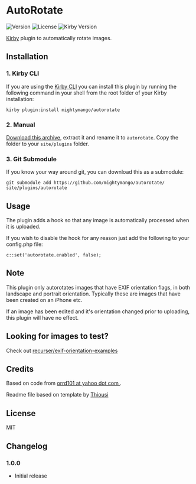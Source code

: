 # AutoRotate
![Version](https://img.shields.io/badge/version-1.0.0-green.svg)
![License](https://img.shields.io/badge/license-MIT-green.svg)
![Kirby Version](https://img.shields.io/badge/Kirby-2.3%2B-red.svg)

[Kirby](http://getkirby.com) plugin to automatically rotate images.

## Installation

### 1. Kirby CLI

If you are using the [Kirby CLI](https://github.com/getkirby/cli) you can install this plugin by running the following command in your shell from the root folder of your Kirby installation:

```
kirby plugin:install mightymango/autorotate
```

### 2. Manual
[Download this archive](https://github.com/mightymango/autorotate/archive/v1.0.zip), extract it and rename it to `autorotate`. Copy the folder to your `site/plugins` folder.

### 3. Git Submodule
If you know your way around git, you can download this as a submodule:

```
git submodule add https://github.com/mightymango/autorotate/ site/plugins/autorotate
```

## Usage
The plugin adds a hook so that any image is automatically processed when it is uploaded.

If you wish to disable the hook for any reason just add the following to your config.php file:

```
c::set('autorotate.enabled', false);
```

## Note
This plugin only autorotates images that have EXIF orientation flags, in both landscape and portrait orientation. Typically these are images that have been created on an iPhone etc.

If an image has been edited and it's orientation changed prior to uploading, this plugin will have no effect.

## Looking for images to test?
Check out [recurser/exif-orientation-examples](https://github.com/recurser/exif-orientation-examples)

## Credits
Based on code from [orrd101 at yahoo dot com ](http://php.net/manual/en/imagick.getimageorientation.php#111448).

Readme file based on template by [Thiousi](https://github.com/Thiousi/kirby-plugin-starterkit)

## License
MIT

## Changelog
### 1.0.0
- Initial release
